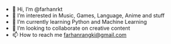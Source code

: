 - 👋 Hi, I’m @farhanrkt
- 👀 I’m interested in Music, Games, Language, Anime and stuff
- 🌱 I’m currently learning Python and Machine Learning
- 💞️ I’m looking to collaborate on creative content
- 📫 How to reach me farhanrangki@gmail.com

<!---
farhanrkt/farhanrkt is a ✨ special ✨ repository because its `README.md` (this file) appears on your GitHub profile.
You can click the Preview link to take a look at your changes.
--->
